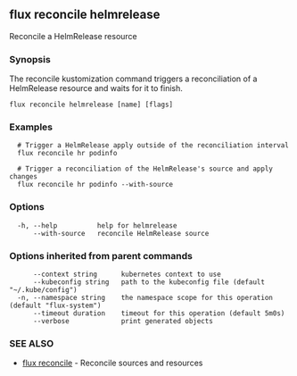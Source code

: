 ## flux reconcile helmrelease

Reconcile a HelmRelease resource

### Synopsis


The reconcile kustomization command triggers a reconciliation of a HelmRelease resource and waits for it to finish.

```
flux reconcile helmrelease [name] [flags]
```

### Examples

```
  # Trigger a HelmRelease apply outside of the reconciliation interval
  flux reconcile hr podinfo

  # Trigger a reconciliation of the HelmRelease's source and apply changes
  flux reconcile hr podinfo --with-source

```

### Options

```
  -h, --help          help for helmrelease
      --with-source   reconcile HelmRelease source
```

### Options inherited from parent commands

```
      --context string      kubernetes context to use
      --kubeconfig string   path to the kubeconfig file (default "~/.kube/config")
  -n, --namespace string    the namespace scope for this operation (default "flux-system")
      --timeout duration    timeout for this operation (default 5m0s)
      --verbose             print generated objects
```

### SEE ALSO

* [flux reconcile](flux_reconcile.md)	 - Reconcile sources and resources

